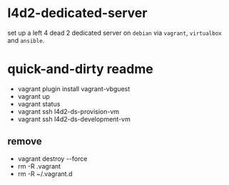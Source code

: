 # l4d2-dedicated-server
set up a left 4 dead 2 dedicated server on `debian` via `vagrant`, `virtualbox` and `ansible`.

# quick-and-dirty readme
- vagrant plugin install vagrant-vbguest
- vagrant up
- vagrant status
- vagrant ssh l4d2-ds-provision-vm
- vagrant ssh l4d2-ds-development-vm

## remove
- vagrant destroy --force
- rm -R .vagrant
- rm -R ~/.vagrant.d
